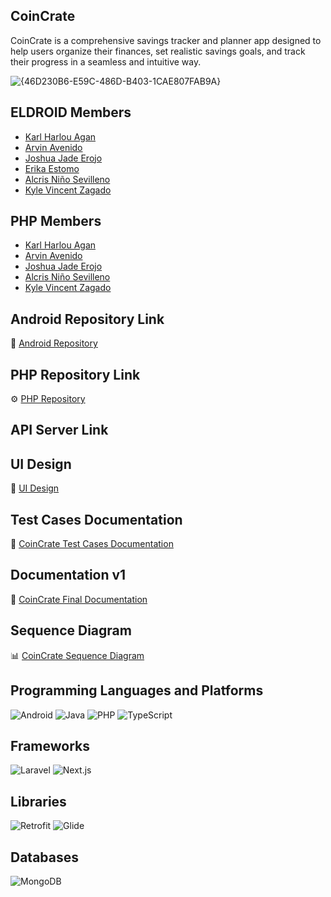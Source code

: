 ## CoinCrate
CoinCrate is a comprehensive savings tracker and planner app designed to help users organize their finances, set realistic savings goals, and track their progress in a seamless and intuitive way. 

![{46D230B6-E59C-486D-B403-1CAE807FAB9A}](https://github.com/user-attachments/assets/f0491fe1-f88f-4cf8-ac36-1d63beb82c3b)

## ELDROID Members
- [Karl Harlou Agan](https://github.com/Kharlouuu)
- [Arvin Avenido](Github.com/Arvinavenido)
- [Joshua Jade Erojo](https://github.com/Dreamerclone)
- [Erika Estomo](https://github.com/erikas2mo) 
- [Alcris Niño Sevilleno](https://github.com/pubgg123)
- [Kyle Vincent Zagado](https://github.com/kylevincent123)


## PHP Members
- [Karl Harlou Agan](https://github.com/Kharlouuu)
- [Arvin Avenido](Github.com/Arvinavenido)
- [Joshua Jade Erojo](https://github.com/Dreamerclone)
- [Alcris Niño Sevilleno](https://github.com/pubgg123)
- [Kyle Vincent Zagado](https://github.com/kylevincent123)


## Android Repository Link
📱 [Android Repository](https://github.com/Kharlouuu/ELAND_SafeGuardians_430SAT.git)

## PHP Repository Link
⚙️ [PHP Repository](https://github.com/Kharlouuu/ELPHP_SafeGuardians_130SAT.git)

## API Server Link


## UI Design
🎨 [UI Design](https://www.figma.com/design/eggJ5NwIoyTFpMgTcIpmi3/Coin-Crate-Design?node-id=0-1&t=aAspOtTOH7Bc2hoz-1)

## Test Cases Documentation
🧪 [CoinCrate Test Cases Documentation](./CoinCrate_Test-Plan.pdf)

## Documentation v1
📄 [CoinCrate Final Documentation](./430Sat_AND_Coin_Crate_ProjectDocument-FINAL.pdf)

## Sequence Diagram
📊 [CoinCrate Sequence Diagram](./CoinCrate_SEQUENCE-DIAGRAM.pdf)

## Programming Languages and Platforms
![Android](https://img.shields.io/badge/Android-3DDC84?style=for-the-badge&logo=android&logoColor=white)
![Java](https://img.shields.io/badge/Java-007396?style=for-the-badge&logo=java&logoColor=white)
![PHP](https://img.shields.io/badge/PHP-777BB4?style=for-the-badge&logo=php&logoColor=white)
![TypeScript](https://img.shields.io/badge/TypeScript-3178C6?style=for-the-badge&logo=typescript&logoColor=white)

## Frameworks
![Laravel](https://img.shields.io/badge/Laravel-FF2D20?style=for-the-badge&logo=laravel&logoColor=white)
![Next.js](https://img.shields.io/badge/Next.js-000000?style=for-the-badge&logo=next.js&logoColor=white)

## Libraries
![Retrofit](https://img.shields.io/badge/Retrofit-3DDC84?style=for-the-badge&logo=android&logoColor=white)
![Glide](https://img.shields.io/badge/Glide-3DDC84?style=for-the-badge&logo=android&logoColor=white)

## Databases
![MongoDB](https://img.shields.io/badge/MongoDB-47A248?style=for-the-badge&logo=mongodb&logoColor=white)


